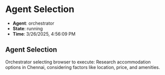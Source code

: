 # Agent Selection

- **Agent**: orchestrator
- **State**: running
- **Time**: 3/26/2025, 4:56:09 PM

## Agent Selection

Orchestrator selecting browser to execute: Research accommodation options in Chennai, considering factors like location, price, and amenities.

